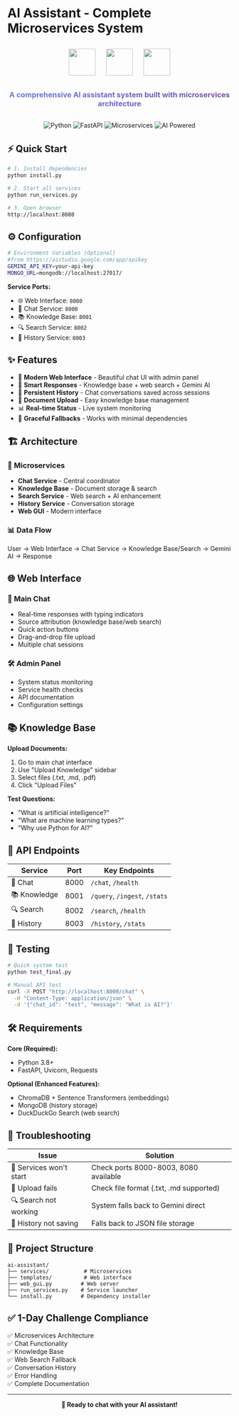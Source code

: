 #  AI Assistant - Complete Microservices System

<div align="center">
  <img src="https://cdn.jsdelivr.net/gh/devicons/devicon/icons/python/python-original.svg" width="60" height="60" style="animation: bounce 2s infinite; margin: 10px;"/>
  <img src="https://fastapi.tiangolo.com/img/logo-margin/logo-teal.png" width="60" height="60" style="animation: pulse 2s infinite; margin: 10px;"/>
  <img src="https://cdn.jsdelivr.net/gh/devicons/devicon/icons/mongodb/mongodb-original.svg" width="60" height="60" style="animation: bounce 2s infinite; margin: 10px;"/>
  
  <h3 style="background: linear-gradient(45deg, #667eea 0%, #764ba2 100%); -webkit-background-clip: text; -webkit-text-fill-color: transparent; animation: fadeInUp 1s ease-out;">
    A comprehensive AI assistant system built with microservices architecture
  </h3>
</div>

<div align="center" style="margin: 30px 0;">
  <img src="https://img.shields.io/badge/Python-3.8+-blue?style=for-the-badge&logo=python&logoColor=white" alt="Python"/>
  <img src="https://img.shields.io/badge/FastAPI-Framework-green?style=for-the-badge&logo=fastapi&logoColor=white" alt="FastAPI"/>
  <img src="https://img.shields.io/badge/Microservices-Architecture-orange?style=for-the-badge&logo=kubernetes&logoColor=white" alt="Microservices"/>
  <img src="https://img.shields.io/badge/AI-Powered-purple?style=for-the-badge&logo=openai&logoColor=white" alt="AI Powered"/>
</div>

## ⚡ Quick Start

```bash
# 1. Install dependencies
python install.py

# 2. Start all services
python run_services.py

# 3. Open browser
http://localhost:8080
```

## ⚙️ Configuration

```bash
# Environment Variables (Optional)
#from https://aistudio.google.com/app/apikey
GEMINI_API_KEY=your-api-key    
MONGO_URL=mongodb://localhost:27017/
```

**Service Ports:**
- 🌐 Web Interface: `8080`
- 💬 Chat Service: `8000`
- 📚 Knowledge Base: `8001`
- 🔍 Search Service: `8002`
- 📝 History Service: `8003`

## ✨ Features

- 🎨 **Modern Web Interface** - Beautiful chat UI with admin panel
- 🧠 **Smart Responses** - Knowledge base + web search + Gemini AI
- 💾 **Persistent History** - Chat conversations saved across sessions
- 📁 **Document Upload** - Easy knowledge base management
- 📊 **Real-time Status** - Live system monitoring
- 🔄 **Graceful Fallbacks** - Works with minimal dependencies

## 🏗️ Architecture

### 🔧 Microservices
- **Chat Service** - Central coordinator
- **Knowledge Base** - Document storage & search
- **Search Service** - Web search + AI enhancement
- **History Service** - Conversation storage
- **Web GUI** - Modern interface

### 📊 Data Flow
User → Web Interface → Chat Service → Knowledge Base/Search → Gemini AI → Response

## 🌐 Web Interface

### 💬 Main Chat
- Real-time responses with typing indicators
- Source attribution (knowledge base/web search)
- Quick action buttons
- Drag-and-drop file upload
- Multiple chat sessions

### 🛠️ Admin Panel
- System status monitoring
- Service health checks
- API documentation
- Configuration settings

## 📚 Knowledge Base

**Upload Documents:**
1. Go to main chat interface
2. Use "Upload Knowledge" sidebar
3. Select files (.txt, .md, .pdf)
4. Click "Upload Files"

**Test Questions:**
- "What is artificial intelligence?"
- "What are machine learning types?"
- "Why use Python for AI?"

## 🔗 API Endpoints

| Service | Port | Key Endpoints |
|---------|------|---------------|
| 💬 Chat | 8000 | `/chat`, `/health` |
| 📚 Knowledge | 8001 | `/query`, `/ingest`, `/stats` |
| 🔍 Search | 8002 | `/search`, `/health` |
| 📝 History | 8003 | `/history`, `/stats` |

## 🧪 Testing

```bash
# Quick system test
python test_final.py

# Manual API test
curl -X POST "http://localhost:8000/chat" \
  -H "Content-Type: application/json" \
  -d '{"chat_id": "test", "message": "What is AI?"}'
```

## 🛠️ Requirements

**Core (Required):**
- Python 3.8+
- FastAPI, Uvicorn, Requests

**Optional (Enhanced Features):**
- ChromaDB + Sentence Transformers (embeddings)
- MongoDB (history storage)
- DuckDuckGo Search (web search)

## 🚨 Troubleshooting

| Issue | Solution |
|-------|----------|
| 🚫 Services won't start | Check ports 8000-8003, 8080 available |
| 📁 Upload fails | Check file format (.txt, .md supported) |
| 🔍 Search not working | System falls back to Gemini direct |
| 💾 History not saving | Falls back to JSON file storage |

## 📁 Project Structure

```
ai-assistant/
├── services/           # Microservices
├── templates/          # Web interface
├── web_gui.py         # Web server
├── run_services.py    # Service launcher
└── install.py         # Dependency installer
```

## ✅ 1-Day Challenge Compliance

✅ Microservices Architecture  
✅ Chat Functionality  
✅ Knowledge Base  
✅ Web Search Fallback  
✅ Conversation History  
✅ Error Handling  
✅ Complete Documentation  

---

<div align="center">
  <strong>🚀 Ready to chat with your AI assistant!</strong>
</div>
